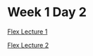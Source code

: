 # Week 1 Day 2

[Flex Lecture 1](https://vimeo.com/690048427)

[Flex Lecture 2](https://vimeo.com/690068899)